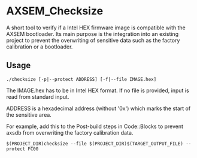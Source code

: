 AXSEM_Checksize
===============

A short tool to verify if a Intel HEX firmware image is compatible with the AXSEM bootloader.
Its main purpose is the integration into an existing project to prevent the overwriting of
sensitive data such as the factory calibration or a bootloader.


Usage
-----

    ./checksize [-p|--protect ADDRESS] [-f|--file IMAGE.hex]

The IMAGE.hex has to be in Intel HEX format. If no file is provided, input is read from
standard input.

ADDRESS is a hexadecimal address
(without '0x') which marks the start of the sensitive area.

For example, add this to the Post-build steps in Code::Blocks to prevent axsdb from
overwriting the factory calibration data.

	$(PROJECT_DIR)checksize --file $(PROJECT_DIR)$(TARGET_OUTPUT_FILE) --protect FC00
